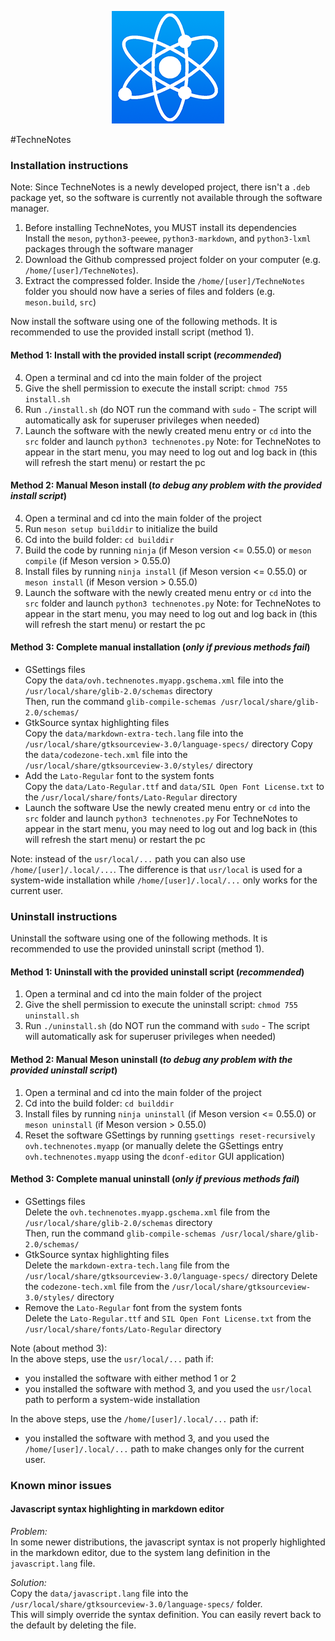 <p align="center">
    <img alt="logo" src="./data/sample_media/technenotes_icon.png">
</p>

#TechneNotes

### Installation instructions
Note: Since TechneNotes is a newly developed project, there isn't a `.deb` package yet, so the software is currently not available through the software manager.

1. Before installing TechneNotes, you MUST install its dependencies  
Install the `meson`, `python3-peewee`, `python3-markdown`, and `python3-lxml` packages through the software manager
2. Download the Github compressed project folder on your computer (e.g. `/home/[user]/TechneNotes`).  
3. Extract the compressed folder. Inside the `/home/[user]/TechneNotes` folder you should now have a series of files and folders (e.g. `meson.build`, `src`)

Now install the software using one of the following methods. It is recommended to use the provided install script (method 1).

#### Method 1: Install with the provided install script (*recommended*)
4. Open a terminal and cd into the main folder of the project
5. Give the shell permission to execute the install script: `chmod 755 install.sh`
6. Run `./install.sh` (do NOT run the command with `sudo` - The script will automatically ask for superuser privileges when needed)
7. Launch the software with the newly created menu entry or `cd` into the `src` folder and launch `python3 technenotes.py`
Note: for TechneNotes to appear in the start menu, you may need to log out and log back in (this will refresh the start menu) or restart the pc

#### Method 2: Manual Meson install (*to debug any problem with the provided install script*)
4. Open a terminal and cd into the main folder of the project
5. Run `meson setup builddir` to initialize the build
6. Cd into the build folder: `cd builddir`
7. Build the code by running `ninja` (if Meson version <= 0.55.0) or `meson compile` (if Meson version > 0.55.0)
8. Install files by running `ninja install` (if Meson version <= 0.55.0) or `meson install` (if Meson version > 0.55.0)
9. Launch the software with the newly created menu entry or `cd` into the `src` folder and launch `python3 technenotes.py`
Note: for TechneNotes to appear in the start menu, you may need to log out and log back in (this will refresh the start menu) or restart the pc

#### Method 3: Complete manual installation (*only if previous methods fail*)
- GSettings files  
  Copy the `data/ovh.technenotes.myapp.gschema.xml` file into the `/usr/local/share/glib-2.0/schemas` directory  
  Then, run the  command `glib-compile-schemas /usr/local/share/glib-2.0/schemas/`
- GtkSource syntax highlighting files  
  Copy the `data/markdown-extra-tech.lang` file into the `/usr/local/share/gtksourceview-3.0/language-specs/` directory
  Copy the `data/codezone-tech.xml` file into the `/usr/local/share/gtksourceview-3.0/styles/` directory
- Add the `Lato-Regular` font to the system fonts  
  Copy the `data/Lato-Regular.ttf` and `data/SIL Open Font License.txt` to the `/usr/local/share/fonts/Lato-Regular` directory
- Launch the software 
  Use the newly created menu entry or `cd` into the `src` folder and launch `python3 technenotes.py`
  For TechneNotes to appear in the start menu, you may need to log out and log back in (this will refresh the start menu) or restart the pc
  
Note: instead of the `usr/local/...` path you can also use `/home/[user]/.local/...`. The difference is that `usr/local` is used for a system-wide installation while `/home/[user]/.local/...` only works for the current user. 

### Uninstall instructions

Uninstall the software using one of the following methods. It is recommended to use the provided uninstall script (method 1).

#### Method 1: Uninstall with the provided uninstall script (*recommended*)
1. Open a terminal and cd into the main folder of the project
2. Give the shell permission to execute the uninstall script: `chmod 755 uninstall.sh`
3. Run `./uninstall.sh` (do NOT run the command with `sudo` - The script will automatically ask for superuser privileges when needed)

#### Method 2: Manual Meson uninstall (*to debug any problem with the provided uninstall script*)
1. Open a terminal and cd into the main folder of the project
2. Cd into the build folder: `cd builddir`
3. Install files by running `ninja uninstall` (if Meson version <= 0.55.0) or `meson uninstall` (if Meson version > 0.55.0)
4. Reset the software GSettings by running `gsettings reset-recursively ovh.technenotes.myapp` (or manually delete the GSettings entry `ovh.technenotes.myapp` using the `dconf-editor` GUI application)

#### Method 3: Complete manual uninstall (*only if previous methods fail*)
- GSettings files  
  Delete the `ovh.technenotes.myapp.gschema.xml` file from the `/usr/local/share/glib-2.0/schemas` directory  
  Then, run the  command `glib-compile-schemas /usr/local/share/glib-2.0/schemas/`
- GtkSource syntax highlighting files  
  Delete the `markdown-extra-tech.lang` file from the `/usr/local/share/gtksourceview-3.0/language-specs/` directory
  Delete the `codezone-tech.xml` file from the `/usr/local/share/gtksourceview-3.0/styles/` directory
- Remove the `Lato-Regular` font from the system fonts  
  Delete the `Lato-Regular.ttf` and `SIL Open Font License.txt` from the `/usr/local/share/fonts/Lato-Regular` directory
  
Note (about method 3):  
In the above steps, use the `usr/local/...` path if:
- you installed the software with either method 1 or 2
- you installed the software with method 3, and you used the `usr/local` path to perform a system-wide installation  

In the above steps, use the `/home/[user]/.local/...` path if:
- you installed the software with method 3, and you used the `/home/[user]/.local/...` path to make changes only for the current user.  

### Known minor issues

#### Javascript syntax highlighting in markdown editor
*Problem:*  
In some newer distributions, the javascript syntax is not properly highlighted in the markdown editor, due to the system lang definition in the `javascript.lang` file.

*Solution:*  
Copy the `data/javascript.lang` file into the `/usr/local/share/gtksourceview-3.0/language-specs/` folder.  
This will simply override the syntax definition. You can easily revert back to the default by deleting the file.
